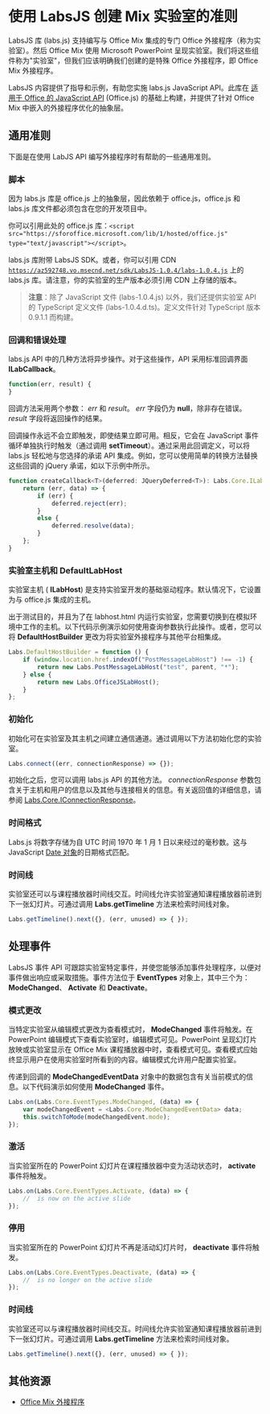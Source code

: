 
# <a name="guidelines-for-creating-labs-for-mix-using-labsjs"></a>使用 LabsJS 创建 Mix 实验室的准则



LabsJS 库 (labs.js) 支持编写与 Office Mix 集成的专门 Office 外接程序（称为实验室）。然后 Office Mix 使用 Microsoft PowerPoint 呈现实验室。我们将这些组件称为"实验室"，但我们应该明确我们创建的是特殊 Office 外接程序，即 Office Mix 外接程序。

LabsJS 内容提供了指导和示例，有助您实施 labs.js JavaScript API。此库在 [适用于 Office 的 JavaScript API](http://dev.office.com/reference/add-ins/javascript-api-for-office) (Office.js) 的基础上构建，并提供了针对 Office Mix 中嵌入的外接程序优化的抽象层。


## <a name="general-guidelines"></a>通用准则


下面是在使用 LabJS API 编写外接程序时有帮助的一些通用准则。


### <a name="scripts"></a>脚本

因为 labs.js 库是 office.js 上的抽象层，因此依赖于 office.js，office.js 和 labs.js 库文件都必须包含在您的开发项目中。 

你可以引用此处的 office.js 库：`<script src="https://sforoffice.microsoft.com/lib/1/hosted/office.js" type="text/javascript"></script>`。

labs.js 库附带 LabsJS SDK。或者，你可以引用 CDN <code>https://az592748.vo.msecnd.net/sdk/LabsJS-1.0.4/labs-1.0.4.js</code> 上的 labs.js 库。请注意，你的实验室的生产版本必须引用 CDN 上存储的版本。


 >**注意**：除了 JavaScript 文件 (labs-1.0.4.js) 以外，我们还提供实验室 API 的 TypeScript 定义文件 (labs-1.0.4.d.ts)。定义文件针对 TypeScript 版本 0.9.1.1 而构建。


### <a name="callbacks-and-error-handling"></a>回调和错误处理

labs.js API 中的几种方法将异步操作。对于这些操作，API 采用标准回调界面  **ILabCallback**。 


```js
function(err, result) {
}
```

回调方法采用两个参数： _err_ 和 _result_。 _err_ 字段仍为 **null**，除非存在错误。 _result_ 字段将返回操作的结果。

回调操作永远不会立即触发，即使结果立即可用。相反，它会在 JavaScript 事件循环单独执行时触发（通过调用  **setTimeout**）。通过采用此回调定义，可以将 labs.js 轻松地与您选择的承诺 API 集成。例如，您可以使用简单的转换方法替换这些回调的 jQuery 承诺，如以下示例中所示。




```js
function createCallback<T>(deferred: JQueryDeferred<T>): Labs.Core.ILabCallback<T> {
    return (err, data) => {
        if (err) {
            deferred.reject(err);
        }
        else {
            deferred.resolve(data);
        }
    };
}
```


### <a name="lab-host-and-defaultlabhost"></a>实验室主机和 DefaultLabHost

实验室主机 ( **ILabHost**) 是支持实验室开发的基础驱动程序。默认情况下，它设置为与 office.js 集成的主机。

出于测试目的，并且为了在 labhost.html 内运行实验室，您需要切换到在模拟环境中工作的主机。以下代码示例演示如何使用查询参数执行此操作。或者，您可以将  **DefaultHostBuilder** 更改为将实验室外接程序与其他平台相集成。




```js
Labs.DefaultHostBuilder = function () {
    if (window.location.href.indexOf("PostMessageLabHost") !== -1) {
        return new Labs.PostMessageLabHost("test", parent, "*");
    } else {
        return new Labs.OfficeJSLabHost();
    }
};
```


### <a name="initialization"></a>初始化

初始化可在实验室及其主机之间建立通信通道。通过调用以下方法初始化您的实验室。


```js
Labs.connect((err, connectionResponse) => {});
```

初始化之后，您可以调用 labs.js API 的其他方法。 _connectionResponse_ 参数包含关于主机和用户的信息以及其他与连接相关的信息。有关返回值的详细信息，请参阅 [Labs.Core.IConnectionResponse](http://dev.office.com/reference/add-ins/office-mix/labs.core.iconnectionresponse)。


### <a name="time-format"></a>时间格式

Labs.js 将数字存储为自 UTC 时间 1970 年 1 月 1 日以来经过的毫秒数。这与 JavaScript [Date 对象](http://msdn.microsoft.com/en-us/library/ie/cd9w2te4%28v=vs.94%29.aspx)的日期格式匹配。


### <a name="timeline"></a>时间线

实验室还可以与课程播放器时间线交互。时间线允许实验室通知课程播放器前进到下一张幻灯片。可通过调用  **Labs.getTimeline** 方法来检索时间线对象。


```js
Labs.getTimeline().next({}, (err, unused) => { });
```


## <a name="handling-events"></a>处理事件


LabsJS 事件 API 可跟踪实验室特定事件，并使您能够添加事件处理程序，以便对事件做出响应或采取措施。事件方法位于  **EventTypes** 对象上，其中三个为： **ModeChanged**、 **Activate** 和 **Deactivate**。 


### <a name="mode-change"></a>模式更改

当特定实验室从编辑模式更改为查看模式时， **ModeChanged** 事件将触发。在 PowerPoint 编辑模式下查看实验室时，编辑模式可见。PowerPoint 呈现幻灯片放映或实验室显示在 Office Mix 课程播放器中时，查看模式可见。查看模式应始终显示用户在使用实验室时所看到的内容。编辑模式允许用户配置实验室。

传递到回调的  **ModeChangedEventData** 对象中的数据包含有关当前模式的信息。以下代码演示如何使用 **ModeChanged** 事件。




```js
Labs.on(Labs.Core.EventTypes.ModeChanged, (data) => {
    var modeChangedEvent = <Labs.Core.ModeChangedEventData> data;
    this.switchToMode(modeChangedEvent.mode);
});
```


### <a name="activate"></a>激活

当实验室所在的 PowerPoint 幻灯片在课程播放器中变为活动状态时， **activate** 事件将触发。


```js
Labs.on(Labs.Core.EventTypes.Activate, (data) => {
    //  is now on the active slide
});
```


### <a name="deactivate"></a>停用

当实验室所在的 PowerPoint 幻灯片不再是活动幻灯片时， **deactivate** 事件将触发。


```js
Labs.on(Labs.Core.EventTypes.Deactivate, (data) => {                
    //  is no longer on the active slide
});
```


### <a name="timeline"></a>时间线

实验室还可以与课程播放器时间线交互。时间线允许实验室通知课程播放器前进到下一张幻灯片。可通过调用  **Labs.getTimeline** 方法来检索时间线对象。


```js
Labs.getTimeline().next({}, (err, unused) => { });
```


## <a name="additional-resources"></a>其他资源



- [Office Mix 外接程序](../../powerpoint/office-mix/office-mix-add-ins.md)
    
